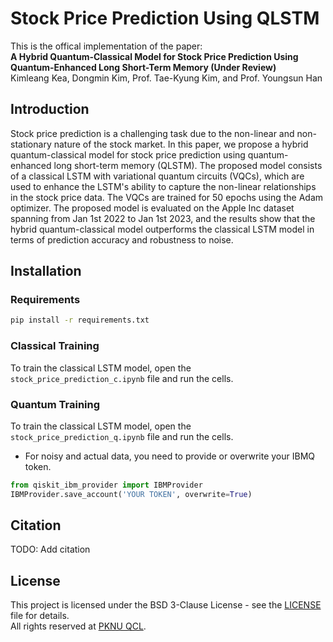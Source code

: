 # Stock Price Prediction Using QLSTM

This is the offical implementation of the paper: \
**A Hybrid Quantum-Classical Model for Stock Price Prediction Using Quantum-Enhanced Long Short-Term Memory (Under Review)** \
Kimleang Kea, Dongmin Kim, Prof. Tae-Kyung Kim, and Prof. Youngsun Han

## Introduction
Stock price prediction is a challenging task due to the non-linear and non-stationary nature of the stock market. In this paper, we propose a hybrid quantum-classical model for stock price prediction using quantum-enhanced long short-term memory (QLSTM). The proposed model consists of a classical LSTM with variational quantum circuits (VQCs), which are used to enhance the LSTM's ability to capture the non-linear relationships in the stock price data. The VQCs are trained for 50 epochs using the Adam optimizer. The proposed model is evaluated on the Apple Inc dataset spanning from Jan 1st 2022 to Jan 1st 2023, and the results show that the hybrid quantum-classical model outperforms the classical LSTM model in terms of prediction accuracy and robustness to noise.

## Installation

### Requirements
```bash
pip install -r requirements.txt
```

### Classical Training
To train the classical LSTM model, open the `stock_price_prediction_c.ipynb` file and run the cells.

### Quantum Training
To train the classical LSTM model, open the `stock_price_prediction_q.ipynb` file and run the cells.
- For noisy and actual data, you need to provide or overwrite your IBMQ token.
```python
from qiskit_ibm_provider import IBMProvider
IBMProvider.save_account('YOUR TOKEN', overwrite=True)
```

## Citation
TODO: Add citation

## License
This project is licensed under the BSD 3-Clause License - see the [LICENSE](https://raw.githubusercontent.com/Kimleang-QML/qlstm-stock-price-prediction/main/LICENSE?token=GHSAT0AAAAAACO3IXUFPINCJLYGRGICH4C4ZRHEOSQ) file for details. \
All rights reserved at [PKNU QCL](http://quantum.pknu.ac.kr).